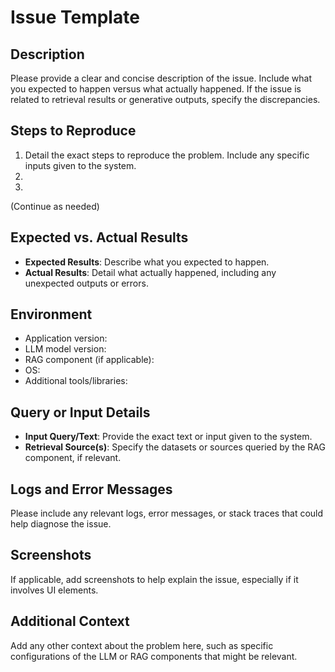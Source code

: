 # Issue Template

## Description
Please provide a clear and concise description of the issue. Include what you expected to happen versus what actually happened. If the issue is related to retrieval results or generative outputs, specify the discrepancies.

## Steps to Reproduce
1. Detail the exact steps to reproduce the problem. Include any specific inputs given to the system.
2. 
3. 
(Continue as needed)

## Expected vs. Actual Results
- **Expected Results**: Describe what you expected to happen.
- **Actual Results**: Detail what actually happened, including any unexpected outputs or errors.

## Environment
- Application version:
- LLM model version:
- RAG component (if applicable):
- OS:
- Additional tools/libraries:

## Query or Input Details
- **Input Query/Text**: Provide the exact text or input given to the system.
- **Retrieval Source(s)**: Specify the datasets or sources queried by the RAG component, if relevant.

## Logs and Error Messages
Please include any relevant logs, error messages, or stack traces that could help diagnose the issue.

## Screenshots
If applicable, add screenshots to help explain the issue, especially if it involves UI elements.

## Additional Context
Add any other context about the problem here, such as specific configurations of the LLM or RAG components that might be relevant.
